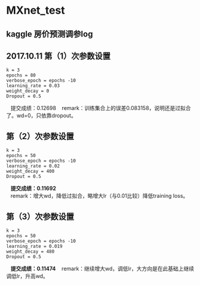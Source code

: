# MXnet_test
## kaggle 房价预测调参log
## 2017.10.11 第（1）次参数设置
    k = 3
    epochs = 80
    verbose_epoch = epochs -10
    learning_rate = 0.03
    weight_decay = 0
    Dropout = 0.5
    提交成绩：0.12698
    remark：训练集合上的误差0.083158，说明还是过拟合了。wd=0，只依靠dropout。  

## 第（2）次参数设置
    k = 3
    epochs = 50
    verbose_epoch = epochs -10
    learning_rate = 0.02
    weight_decay = 400
    Dropout = 0.5
    **提交成绩：0.11692**  
    remark：增大wd，降低过拟合，略增大lr（与0.01比较）降低training loss。
## 第（3）次参数设置
    k = 3
    epochs = 50
    verbose_epoch = epochs -10
    learning_rate = 0.019
    weight_decay = 480  
    Dropout = 0.5
    **提交成绩：0.11474** 
    remark：继续增大wd，调低lr，大方向是在此基础上继续调低lr，升高wd。



